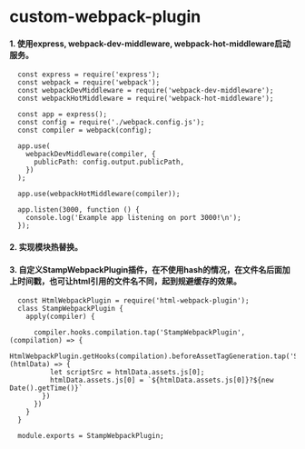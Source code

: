 # custom-webpack-plugin



#### 1. 使用express, webpack-dev-middleware, webpack-hot-middleware启动服务。


```
  const express = require('express');
  const webpack = require('webpack');
  const webpackDevMiddleware = require('webpack-dev-middleware');
  const webpackHotMiddleware = require('webpack-hot-middleware');

  const app = express();
  const config = require('./webpack.config.js');
  const compiler = webpack(config);
  
  app.use(
    webpackDevMiddleware(compiler, {
      publicPath: config.output.publicPath,
    })
  );

  app.use(webpackHotMiddleware(compiler));

  app.listen(3000, function () {
    console.log('Example app listening on port 3000!\n');
  });
```

#### 2. 实现模块热替换。

#### 3. 自定义StampWebpackPlugin插件，在不使用hash的情况，在文件名后面加上时间戳，也可让html引用的文件名不同，起到规避缓存的效果。

```
  const HtmlWebpackPlugin = require('html-webpack-plugin');
  class StampWebpackPlugin {
    apply(compiler) {

      compiler.hooks.compilation.tap('StampWebpackPlugin', (compilation) => {
        HtmlWebpackPlugin.getHooks(compilation).beforeAssetTagGeneration.tap('StampWebpackPlugin',(htmlData) => {
          let scriptSrc = htmlData.assets.js[0];
          htmlData.assets.js[0] = `${htmlData.assets.js[0]}?${new Date().getTime()}`
        })
      })
    }
  }

  module.exports = StampWebpackPlugin;
```

